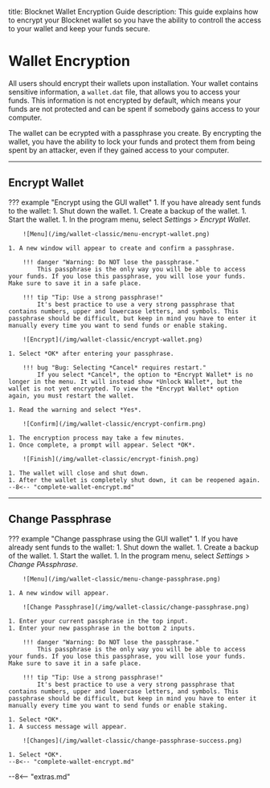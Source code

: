 title: Blocknet Wallet Encryption Guide
description: This guide explains how to encrypt your Blocknet wallet so you have the ability to controll the access to your wallet and keep your funds secure.


# Wallet Encryption
All users should encrypt their wallets upon installation. Your wallet contains sensitive information, a `wallet.dat` file, that allows you to access your funds. This information is not encrypted by default, which means your funds are not protected and can be spent if somebody gains access to your computer.

The wallet can be ecrypted with a passphrase you create. By encrypting the wallet, you have the ability to lock your funds and protect them from being spent by an attacker, even if they gained access to your computer.

---

## Encrypt Wallet

??? example "Encrypt using the GUI wallet"
	1. If you have already sent funds to the wallet:
		1. Shut down the wallet.
		1. Create a backup of the wallet.
	1. Start the wallet.
	1. In the program menu, select *Settings* > *Encrypt Wallet*.

		![Menu](/img/wallet-classic/menu-encrypt-wallet.png)

	1. A new window will appear to create and confirm a passphrase.
		
		!!! danger "Warning: Do NOT lose the passphrase."
			This passphrase is the only way you will be able to access your funds. If you lose this passphrase, you will lose your funds. Make sure to save it in a safe place.

		!!! tip "Tip: Use a strong passphrase!"
			It's best practice to use a very strong passphrase that contains numbers, upper and lowercase letters, and symbols. This passphrase should be difficult, but keep in mind you have to enter it manually every time you want to send funds or enable staking.

		![Encrypt](/img/wallet-classic/encrypt-wallet.png)

	1. Select *OK* after entering your passphrase.

		!!! bug "Bug: Selecting *Cancel* requires restart."
			If you select *Cancel*, the option to *Encrypt Wallet* is no longer in the menu. It will instead show *Unlock Wallet*, but the wallet is not yet encrypted. To view the *Encrypt Wallet* option again, you must restart the wallet.

	1. Read the warning and select *Yes*.

		![Confirm](/img/wallet-classic/encrypt-confirm.png)

	1. The encryption process may take a few minutes.
	1. Once complete, a prompt will appear. Select *OK*.

		![Finish](/img/wallet-classic/encrypt-finish.png)

	1. The wallet will close and shut down.
	1. After the wallet is completely shut down, it can be reopened again.
	--8<-- "complete-wallet-encrypt.md"

---

## Change Passphrase

??? example "Change passphrase using the GUI wallet"
	1. If you have already sent funds to the wallet:
		1. Shut down the wallet.
		1. Create a backup of the wallet.
	1. Start the wallet.
	1. In the program menu, select *Settings* > *Change PAssphrase*.

		![Menu](/img/wallet-classic/menu-change-passphrase.png)

	1. A new window will appear.

		![Change Passphrase](/img/wallet-classic/change-passphrase.png)

	1. Enter your current passphrase in the top input.
	1. Enter your new passphrase in the bottom 2 inputs.
		
		!!! danger "Warning: Do NOT lose the passphrase."
			This passphrase is the only way you will be able to access your funds. If you lose this passphrase, you will lose your funds. Make sure to save it in a safe place.

		!!! tip "Tip: Use a strong passphrase!"
			It's best practice to use a very strong passphrase that contains numbers, upper and lowercase letters, and symbols. This passphrase should be difficult, but keep in mind you have to enter it manually every time you want to send funds or enable staking.

	1. Select *OK*.
	1. A success message will appear.

		![Changes](/img/wallet-classic/change-passphrase-success.png)

	1. Select *OK*.
	--8<-- "complete-wallet-encrypt.md"



<script type="text/javascript">
// read instructions for related links in ../snippets/extras.md
var relatedLinks = [];
</script>

--8<-- "extras.md"





